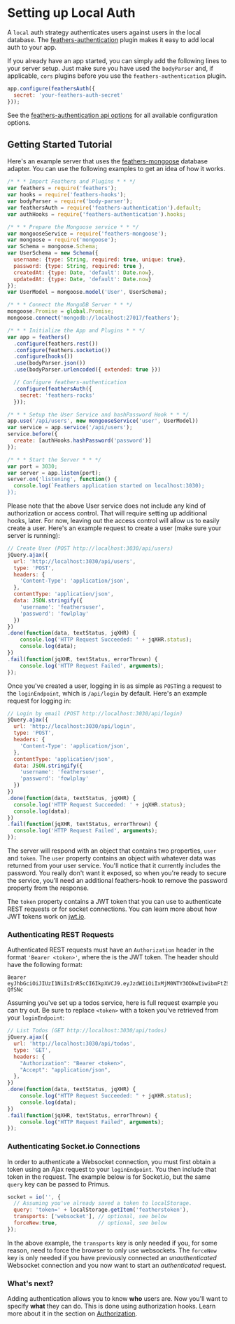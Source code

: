 # Setting up Local Auth

A `local` auth strategy authenticates users against users in the local database. The [feathers-authentication](https://github.com/feathersjs/feathers-authentication) plugin makes it easy to add local auth to your app.

If you already have an app started, you can simply add the following lines to your server setup.  Just make sure you have used the `bodyParser` and, if applicable, `cors` plugins before you use the `feathers-authentication` plugin.
```js
app.configure(feathersAuth({
  secret: 'your-feathers-auth-secret'
}));
```

See the [feathers-authentication api options](https://github.com/feathersjs/feathers-authentication#options) for all available configuration options.

## Getting Started Tutorial

Here's an example server that uses the [feathers-mongoose](https://github.com/feathersjs/feathers-mongoose) database adapter.  You can use the following examples to get an idea of how it works.

```js
/* * * Import Feathers and Plugins * * */
var feathers = require('feathers');
var hooks = require('feathers-hooks');
var bodyParser = require('body-parser');
var feathersAuth = require('feathers-authentication').default;
var authHooks = require('feathers-authentication').hooks;

/* * * Prepare the Mongoose service * * */
var mongooseService = require('feathers-mongoose');
var mongoose = require('mongoose');
var Schema = mongoose.Schema;
var UserSchema = new Schema({
  username: {type: String, required: true, unique: true},
  password: {type: String, required: true },
  createdAt: {type: Date, 'default': Date.now},
  updatedAt: {type: Date, 'default': Date.now}
});
var UserModel = mongoose.model('User', UserSchema);

/* * * Connect the MongoDB Server * * */
mongoose.Promise = global.Promise;
mongoose.connect('mongodb://localhost:27017/feathers');

/* * * Initialize the App and Plugins * * */
var app = feathers()
  .configure(feathers.rest())
  .configure(feathers.socketio())
  .configure(hooks())
  .use(bodyParser.json())
  .use(bodyParser.urlencoded({ extended: true }))

  // Configure feathers-authentication
  .configure(feathersAuth({
    secret: 'feathers-rocks'
  }));

/* * * Setup the User Service and hashPassword Hook * * */
app.use('/api/users', new mongooseService('user', UserModel))
var service = app.service('/api/users');
service.before({
  create: [authHooks.hashPassword('password')]
});

/* * * Start the Server * * */
var port = 3030;
var server = app.listen(port);
server.on('listening', function() {
  console.log(`Feathers application started on localhost:3030);
});
```

Please note that the above User service does not include any kind of authorization or access control.  That will require setting up additional hooks, later.  For now, leaving out the access control will allow us to easily create a user.  Here's an example request to create a user (make sure your server is running):

```js
// Create User (POST http://localhost:3030/api/users)
jQuery.ajax({
  url: 'http://localhost:3030/api/users',
  type: 'POST',
  headers: {
    'Content-Type': 'application/json',
  },
  contentType: 'application/json',
  data: JSON.stringify({
    'username': 'feathersuser',
    'password': 'fowlplay'
  })
})
.done(function(data, textStatus, jqXHR) {
    console.log('HTTP Request Succeeded: ' + jqXHR.status);
    console.log(data);
})
.fail(function(jqXHR, textStatus, errorThrown) {
    console.log('HTTP Request Failed', arguments);
});
```

Once you've created a user, logging in is as simple as `POST`ing a request to the `loginEndpoint`, which is `/api/login` by default.  Here's an example request for logging in:

```js
// Login by email (POST http://localhost:3030/api/login)
jQuery.ajax({
  url: 'http://localhost:3030/api/login',
  type: 'POST',
  headers: {
    'Content-Type': 'application/json',
  },
  contentType: 'application/json',
  data: JSON.stringify({
    'username': 'feathersuser',
    'password': 'fowlplay'
  })
})
.done(function(data, textStatus, jqXHR) {
  console.log('HTTP Request Succeeded: ' + jqXHR.status);
  console.log(data);
})
.fail(function(jqXHR, textStatus, errorThrown) {
  console.log('HTTP Request Failed', arguments);
});
```
The server will respond with an object that contains two properties, `user` and `token`.  The `user` property contains an object with whatever data was returned from your user service.  You'll notice that it currently includes the password.  You really don't want it exposed, so when you're ready to secure the service, you'll need an additional feathers-hook to remove the password property from the response. 

The `token` property contains a JWT token that you can use to authenticate REST requests or for socket connections.  You can learn more about how JWT tokens work on [jwt.io](http://jwt.io/).


### Authenticating REST Requests

Authenticated REST requests must have an `Authorization` header in the format `'Bearer <token>'`, where the <token> is the JWT token. The header should have the following format:
```
Bearer eyJhbGciOiJIUzI1NiIsInR5cCI6IkpXVCJ9.eyJzdWIiOiIxMjM0NTY3ODkwIiwibmFtZSI6IklseWEgRmFkZWV2IiwiYWRtaW4iOnRydWV9.YiG9JdVVm6Pvpqj8jDT5bMxsm0gwoQTOaZOLI-QfSNc
```

Assuming you've set up a todos service, here is full request example you can try out. Be sure to replace `<token>` with a token you've retrieved from your `loginEndpoint`:

```js
// List Todos (GET http://localhost:3030/api/todos)
jQuery.ajax({
  url: 'http://localhost:3030/api/todos',
  type: 'GET',
  headers: {
    "Authorization": "Bearer <token>",
    "Accept": "application/json",
  },
})
.done(function(data, textStatus, jqXHR) {
    console.log("HTTP Request Succeeded: " + jqXHR.status);
    console.log(data);
})
.fail(function(jqXHR, textStatus, errorThrown) {
    console.log("HTTP Request Failed", arguments);
});
```

### Authenticating Socket.io Connections

In order to authenticate a Websocket connection, you must first obtain a token using an Ajax request to your `loginEndpoint`.  You then include that token in the request.  The example below is for Socket.io, but the same `query` key can be passed to Primus.

```js
socket = io('', {
  // Assuming you've already saved a token to localStorage.
  query: 'token=' + localStorage.getItem('featherstoken'),
  transports: ['websocket'], // optional, see below
  forceNew:true,             // optional, see below
});
```

In the above example, the `transports` key is only needed if you, for some reason, need to force the browser to only use websockets.  The `forceNew` key is only needed if you have previously connected an *unauthenticated* Websocket connection and you now want to start an *authenticated* request.

### What's next?
Adding authentication allows you to know **who** users are. Now you'll want to specify **what** they can do. This is done using authorization hooks. Learn more about it in the section on [Authorization](authorization.md).